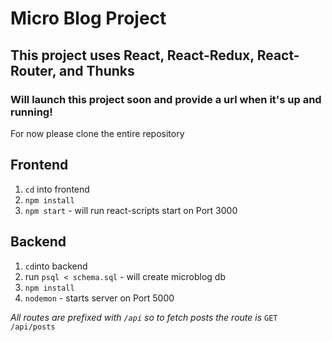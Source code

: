 # Micro Blog Project

## This project uses React, React-Redux, React-Router, and Thunks

### Will launch this project soon and provide a url when it's up and running!

For now please clone the entire repository

## Frontend

1. `cd` into frontend
2. `npm install`
3. `npm start` - will run react-scripts start on Port 3000

## Backend

1. `cd`into backend
2.  run `psql < schema.sql` - will create microblog db
3.  `npm install`
4.  `nodemon` - starts server on Port 5000

_All routes are prefixed with `/api` so to fetch posts the route is_ `GET /api/posts`
